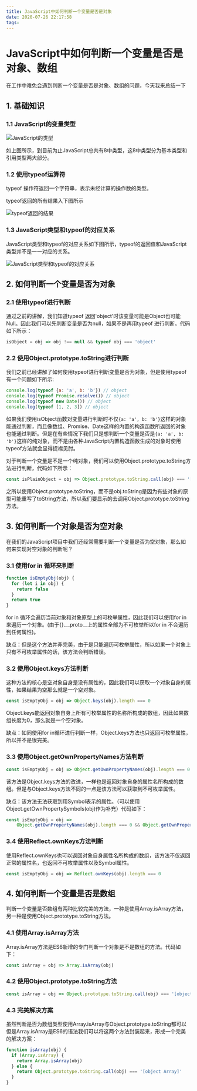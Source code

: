```yaml
---
title: JavaScript中如何判断一个变量是否是对象
date: 2020-07-26 22:17:58
tags:
---
```

# JavaScript中如何判断一个变量是否是对象、数组

在工作中难免会遇到判断一个变量是否是对象、数组的问题，今天我来总结一下

## 1. 基础知识

### 1.1  JavaScript的变量类型

![JavaScript的类型](./JavaScript的类型.png)

如上图所示，到目前为止JavaScript总共有8中类型，这8中类型分为基本类型和引用类型两大部分。

### 1.2 使用typeof运算符

typeof 操作符返回一个字符串，表示未经计算的操作数的类型。

typeof返回的所有结果入下图所示

![typeof返回的结果](./typeof返回的结果.png)

### 1.3 JavaScript类型和typeof的对应关系

JavaScript类型和typeof的对应关系如下图所示，typeof的返回值和JavaScript类型并不是一一对应的关系。

![JavaScript类型和typeof的对应关系](./typeof与JavaScript类型的对应关系.png)

## 2. 如何判断一个变量是否为对象

### 2.1 使用typeof进行判断

通过之前的讲解，我们知道typeof 返回'object'时该变量可能是Object也可能Null。因此我们可以先判断变量是否为null，如果不是再用typeof 进行判断。代码如下所示：

```javascript
isObject = obj => obj !== null && typeof obj === 'object'
```

### 2.2 使用Object.prototype.toString进行判断

我们之前已经讲解了如何使用typeof进行判断变量是否为对象，但是使用typeof有一个问题如下所示:

```javascript
console.log(typeof {a: 'a', b: 'b'}) // object
console.log(typeof Promise.resolve()) // object
console.log(typeof new Date()) // object
console.log(typeof [1, 2, 3]) // object
```

如果我们使用isObject函数对变量进行判断时不仅`{a: 'a', b: 'b'}`这样的对象能通过判断，而且像数组、Promise、Date这样的内置的构造函数所返回的对象也能通过判断。但是在有些情况下我们只是想判断一个变量是否是`{a: 'a', b: 'b'}`这样的纯对象，而不是由各种JavaScript内置构造函数生成的对象时使用typeof方法就会显得捉襟见肘。

对于判断一个变量是不是一个纯对象，我们可以使用Object.prototype.toString方法进行判断，代码如下所示：

```javascript
const isPlainObject = obj => Object.prototype.toString.call(obj) === '[object Object]'
```

之所以使用Object.prototype.toString，而不是obj.toString是因为有些对象的原型可能重写了toString方法，所以我们要显示的去调用Object.prototype.toString方法。

## 3. 如何判断一个对象是否为空对象

在我们的JavaScript项目中我们还经常需要判断一个变量是否为空对象，那么如何来实现对空对象的判断呢？

### 3.1 使用for in 循环来判断

```javascript
function isEmptyObj(obj) {
  for (let i in obj) {
    return false
  }
  return true
}
```

for in 循环会遍历当前对象和对象原型上的可枚举属性，因此我们可以使用for in来遍历一个对象。(由于{}.\__proto__上的属性全部为不可枚举所以for in 不会遍历到任何属性)。

缺点：但是这个方法并非完美，由于是只能遍历可枚举属性，所以如果一个对象上只有不可枚举属性的话，该方法会判断错误。

### 3.2 使用Object.keys方法判断

这种方法的核心是空对象自身是没有属性的，因此我们可以获取一个对象自身的属性，如果结果为空那么就是一个空对象。

```javascript
const isEmptyObj = obj => Object.keys(obj).length === 0
```

Object.keys能返回对象自身上所有可枚举属性的名称所构成的数组，因此如果数组长度为0，那么就是一个空对象。

缺点：如同使用for in循环进行判断一样，Object.keys方法也只返回可枚举属性，所以并不是很完美。

### 3.3 使用Object.getOwnPropertyNames方法判断

```javascript
const isEmptyObj = obj => Object.getOwnPropertyNames(obj).length === 0
```

该方法是Object.keys方法的改进，一样也是返回对象自身的属性名所构成的数组。但是与Object.keys方法不同的一点是该方法可以获取到不可枚举属性。

缺点：该方法无法获取到用Symbol表示的属性。（可以使用Object.getOwnPropertySymbols(obj)作为补充）代码如下：

```JavaScript
const isEmptyObj = obj => 
	Object.getOwnPropertyNames(obj).length === 0 && Object.getOwnPropertySymbols(obj).length === 0
```

### 3.4 使用Reflect.ownKeys方法判断

使用Reflect.ownKeys也可以返回对象自身属性名所构成的数组，该方法不仅返回正常的属性名，也返回不可枚举属性以及Symbol属性。

```javascript
const isEmptyObj = obj => Reflect.ownKeys(obj).length === 0
```

## 4. 如何判断一个变量是否是数组

判断一个变量是否数组有两种比较完美的方法，一种是使用Array.isArray方法，另一种是使用Object.prototype.toString方法。

### 4.1 使用Array.isArray方法

Array.isArray方法是ES6新增的专门判断一个对象是不是数组的方法。代码如下：

```javascript
const isArray = obj => Array.isArray(obj)
```

### 4.2 使用Object.prototype.toString方法

```javascript
const isArray = obj => Object.prototype.toString.call(obj) === '[object Array]'
```

### 4.3 完美解决方案

虽然判断是否为数组类型使用Array.isArray与Object.prototype.toString都可以但是Array.isArray是ES6的语法我们可以将这两个方法封装起来，形成一个完美的解决方案：

```javascript
function isArray(obj) {
  if (Array.isArray) {
    return Array.isArray(obj)
  } else {
    return Object.prototype.toString.call(obj) === '[object Array]'
  }
}
```